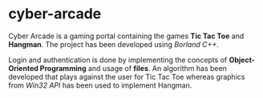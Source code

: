 # cyber-arcade

Cyber Arcade is a gaming portal containing the games **Tic Tac Toe** and **Hangman**. The project has been developed using *Borland C++*.

Login and authentication is done by implementing the concepts of **Object-Oriented Programming** and usage of **files**. 
An algorithm has been developed that plays against the user for Tic Tac Toe whereas graphics from *Win32 API* has been used to implement Hangman.
